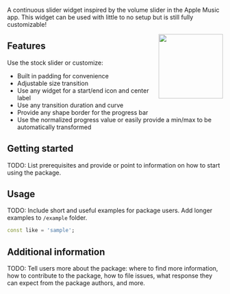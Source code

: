 <!--
This README describes the package. If you publish this package to pub.dev,
this README's contents appear on the landing page for your package.

For information about how to write a good package README, see the guide for
[writing package pages](https://dart.dev/guides/libraries/writing-package-pages).

For general information about developing packages, see the Dart guide for
[creating packages](https://dart.dev/guides/libraries/create-library-packages)
and the Flutter guide for
[developing packages and plugins](https://flutter.dev/developing-packages).
-->

A continuous slider widget inspired by the volume slider in the Apple Music app. This widget can
be used with little to no setup but is still fully customizable!

<img height="150" align="right" src="https://github.com/jonas-zebari/interactive_slider/blob/main/pub/interactive_slider.mp4?raw=true">

## Features

Use the stock slider or customize:
* Built in padding for convenience
* Adjustable size transition
* Use any widget for a start/end icon and center label
* Use any transition duration and curve
* Provide any shape border for the progress bar
* Use the normalized progress value or easily provide a min/max to be automatically transformed

## Getting started

TODO: List prerequisites and provide or point to information on how to
start using the package.

## Usage

TODO: Include short and useful examples for package users. Add longer examples
to `/example` folder.

```dart
const like = 'sample';
```

## Additional information

TODO: Tell users more about the package: where to find more information, how to
contribute to the package, how to file issues, what response they can expect
from the package authors, and more.
